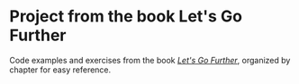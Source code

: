 # Project from the book Let's Go Further
Code examples and exercises from the book [*Let's Go Further*](https://lets-go-further.alexedwards.net/), organized by chapter for easy reference.
